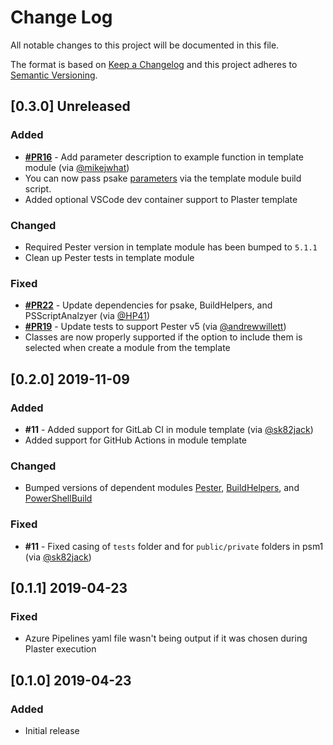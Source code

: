 # Change Log

All notable changes to this project will be documented in this file.

The format is based on [Keep a Changelog](http://keepachangelog.com/)
and this project adheres to [Semantic Versioning](http://semver.org/).

## [0.3.0] Unreleased

### Added

- [**#PR16**](https://github.com/devblackops/Stucco/pull/16) - Add parameter description to example function in template module (via [@mikejwhat](https://github.com/mikejwhat))
- You can now pass psake [parameters](https://psake.readthedocs.io/en/latest/pass-parameters/) via the template module build script.
- Added optional VSCode dev container support to Plaster template

### Changed

- Required Pester version in template module has been bumped to `5.1.1`
- Clean up Pester tests in template module

### Fixed

- [**#PR22**](https://github.com/devblackops/Stucco/pull/22) - Update dependencies for psake, BuildHelpers, and PSScriptAnalzyer (via [@HP41](https://github.com/HP41))
- [**#PR19**](https://github.com/devblackops/Stucco/pull/19) - Update tests to support Pester v5 (via [@andrewwillett](https://github.com/andrewwillett))
- Classes are now properly supported if the option to include them is selected when create a module from the template

## [0.2.0] 2019-11-09

### Added

- **#11** - Added support for GitLab CI in module template (via [@sk82jack](https://github.com/sk82jack))
- Added support for GitHub Actions in module template

### Changed

- Bumped versions of dependent modules [Pester](https://github.com/pester/Pester), [BuildHelpers](https://github.com/RamblingCookieMonster/BuildHelpers), and [PowerShellBuild](https://github.com/psake/PowerShellBuild)

### Fixed

- **#11** - Fixed casing of `tests` folder and for `public/private` folders in psm1 (via [@sk82jack](https://github.com/sk82jack))

## [0.1.1] 2019-04-23

### Fixed

- Azure Pipelines yaml file wasn't being output if it was chosen during Plaster execution

## [0.1.0] 2019-04-23

### Added

- Initial release
